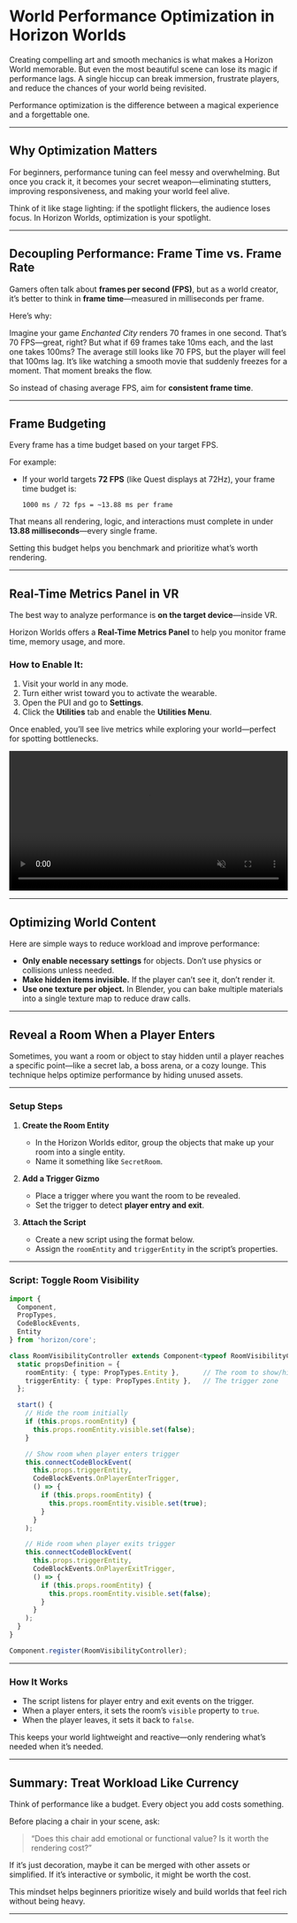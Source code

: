 # World Performance Optimization in Horizon Worlds

Creating compelling art and smooth mechanics is what makes a Horizon World memorable. But even the most beautiful scene can lose its magic if performance lags. A single hiccup can break immersion, frustrate players, and reduce the chances of your world being revisited.

Performance optimization is the difference between a magical experience and a forgettable one.

---

## Why Optimization Matters

For beginners, performance tuning can feel messy and overwhelming. But once you crack it, it becomes your secret weapon—eliminating stutters, improving responsiveness, and making your world feel alive.

Think of it like stage lighting: if the spotlight flickers, the audience loses focus. In Horizon Worlds, optimization is your spotlight.

---

## Decoupling Performance: Frame Time vs. Frame Rate

Gamers often talk about **frames per second (FPS)**, but as a world creator, it’s better to think in **frame time**—measured in milliseconds per frame.

Here’s why:

Imagine your game *Enchanted City* renders 70 frames in one second. That’s 70 FPS—great, right? But what if 69 frames take 10ms each, and the last one takes 100ms? The average still looks like 70 FPS, but the player will feel that 100ms lag. It’s like watching a smooth movie that suddenly freezes for a moment. That moment breaks the flow.

So instead of chasing average FPS, aim for **consistent frame time**.

---

## Frame Budgeting

Every frame has a time budget based on your target FPS.

For example:
- If your world targets **72 FPS** (like Quest displays at 72Hz), your frame time budget is:
  
  ```
  1000 ms / 72 fps = ~13.88 ms per frame
  ```

That means all rendering, logic, and interactions must complete in under **13.88 milliseconds**—every single frame.

Setting this budget helps you benchmark and prioritize what’s worth rendering.

---

## Real-Time Metrics Panel in VR

The best way to analyze performance is **on the target device**—inside VR.

Horizon Worlds offers a **Real-Time Metrics Panel** to help you monitor frame time, memory usage, and more.

### How to Enable It:
1. Visit your world in any mode.
2. Turn either wrist toward you to activate the wearable.
3. Open the PUI and go to **Settings**.
4. Click the **Utilities** tab and enable the **Utilities Menu**.

Once enabled, you’ll see live metrics while exploring your world—perfect for spotting bottlenecks.

<video src="https://raw.githubusercontent.com/PatMekury/worlds-documentation/main/docs/performance/assets/performance.mp4" autoplay muted loop playsinline width="100%">
  Your browser does not support the video tag.
</video>

---

## Optimizing World Content

Here are simple ways to reduce workload and improve performance:

- **Only enable necessary settings** for objects. Don’t use physics or collisions unless needed.
- **Make hidden items invisible.** If the player can’t see it, don’t render it.
- **Use one texture per object.** In Blender, you can bake multiple materials into a single texture map to reduce draw calls.

---


## Reveal a Room When a Player Enters

Sometimes, you want a room or object to stay hidden until a player reaches a specific point—like a secret lab, a boss arena, or a cozy lounge. This technique helps optimize performance by hiding unused assets.

---

### Setup Steps

1. **Create the Room Entity**
   - In the Horizon Worlds editor, group the objects that make up your room into a single entity.
   - Name it something like `SecretRoom`.

2. **Add a Trigger Gizmo**
   - Place a trigger where you want the room to be revealed.
   - Set the trigger to detect **player entry and exit**.

3. **Attach the Script**
   - Create a new script using the format below.
   - Assign the `roomEntity` and `triggerEntity` in the script’s properties.

---

### Script: Toggle Room Visibility

```typescript
import {
  Component,
  PropTypes,
  CodeBlockEvents,
  Entity
} from 'horizon/core';

class RoomVisibilityController extends Component<typeof RoomVisibilityController> {
  static propsDefinition = {
    roomEntity: { type: PropTypes.Entity },      // The room to show/hide
    triggerEntity: { type: PropTypes.Entity },   // The trigger zone
  };

  start() {
    // Hide the room initially
    if (this.props.roomEntity) {
      this.props.roomEntity.visible.set(false);
    }

    // Show room when player enters trigger
    this.connectCodeBlockEvent(
      this.props.triggerEntity,
      CodeBlockEvents.OnPlayerEnterTrigger,
      () => {
        if (this.props.roomEntity) {
          this.props.roomEntity.visible.set(true);
        }
      }
    );

    // Hide room when player exits trigger
    this.connectCodeBlockEvent(
      this.props.triggerEntity,
      CodeBlockEvents.OnPlayerExitTrigger,
      () => {
        if (this.props.roomEntity) {
          this.props.roomEntity.visible.set(false);
        }
      }
    );
  }
}

Component.register(RoomVisibilityController);
```

---

### How It Works

- The script listens for player entry and exit events on the trigger.
- When a player enters, it sets the room’s `visible` property to `true`.
- When the player leaves, it sets it back to `false`.

This keeps your world lightweight and reactive—only rendering what’s needed when it’s needed.

---

## Summary: Treat Workload Like Currency

Think of performance like a budget. Every object you add costs something.

Before placing a chair in your scene, ask:
> “Does this chair add emotional or functional value? Is it worth the rendering cost?”

If it’s just decoration, maybe it can be merged with other assets or simplified. If it’s interactive or symbolic, it might be worth the cost.

This mindset helps beginners prioritize wisely and build worlds that feel rich without being heavy.

---



